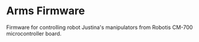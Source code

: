 # Arms Firmware

Firmware for controlling robot Justina's manipulators from Robotis CM-700 microcontroller board.